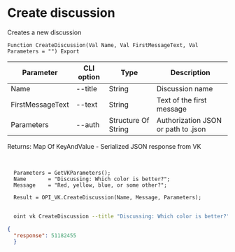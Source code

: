 ﻿---
sidebar_position: 1
---

# Create discussion
 Creates a new discussion



`Function CreateDiscussion(Val Name, Val FirstMessageText, Val Parameters = "") Export`

  | Parameter | CLI option | Type | Description |
  |-|-|-|-|
  | Name | --title | String | Discussion name |
  | FirstMessageText | --text | String | Text of the first message |
  | Parameters | --auth | Structure Of String | Authorization JSON or path to .json |

  
  Returns:  Map Of KeyAndValue - Serialized JSON response from VK

<br/>




```bsl title="Code example"
  Parameters = GetVKParameters();
  Name       = "Discussing: Which color is better?";
  Message    = "Red, yellow, blue, or some other?";
  
  Result = OPI_VK.CreateDiscussion(Name, Message, Parameters);
```



```sh title="CLI command example"
    
  oint vk CreateDiscussion --title "Discussing: Which color is better?" --text %text% --auth "GetVKParameters()"

```

```json title="Result"
{
  "response": 51182455
  }
```
